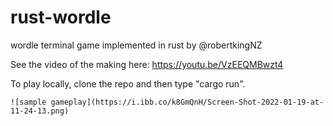 # rust-wordle
wordle terminal game implemented in rust by @robertkingNZ

See the video of the making here: https://youtu.be/VzEEQMBwzt4

To play locally, clone the repo and then type "cargo run".

    ![sample gameplay](https://i.ibb.co/k8GmQnH/Screen-Shot-2022-01-19-at-11-24-13.png)

